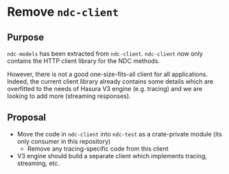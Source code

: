 # Remove `ndc-client`

## Purpose

`ndc-models` has been extracted from `ndc-client`. `ndc-client` now only contains the HTTP client library for the NDC methods.

However, there is not a good one-size-fits-all client for all applications. Indeed, the current client library already contains some details which are overfitted to the needs of Hasura V3 engine (e.g. tracing) and we are looking to add more (streaming responses).

## Proposal

- Move the code in `ndc-client` into `ndc-test` as a crate-private module (its only consumer in this repository)
  - Remove any tracing-specific code from this client
- V3 engine should build a separate client which implements tracing, streaming, etc.
